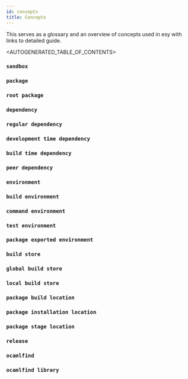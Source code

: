 ```yaml
---
id: concepts
title: Concepts
---
```


This serves as a glossary and an overview of concepts used in esy with links to
detailed guide.

<AUTOGENERATED_TABLE_OF_CONTENTS>

### `sandbox`

### `package`

### `root package`

### `dependency`

### `regular dependency`

### `development time dependency`

### `build time dependency`

### `peer dependency`

### `environment`

### `build environment`

### `command environment`

### `test environment`

### `package exported environment`

### `build store`

### `global build store`

### `local build store`

### `package build location`

### `package installation location`

### `package stage location`

### `release`

### `ocamlfind`

### `ocamlfind library`
